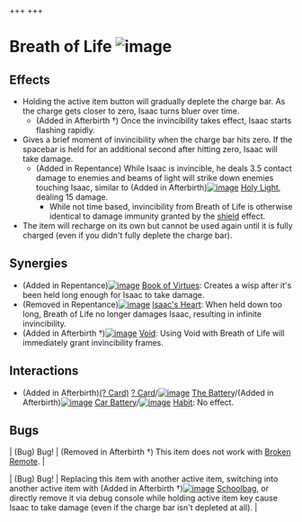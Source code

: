 +++
+++

 # Breath of Life ![image](/image/Breath_of_Life.png) 

Effects
---------


* Holding the active item button will gradually deplete the charge bar. As the charge gets closer to zero, Isaac turns bluer over time.
	+ (Added in Afterbirth †) Once the invincibility takes effect, Isaac starts flashing rapidly.
* Gives a brief moment of invincibility when the charge bar hits zero. If the spacebar is held for an additional second after hitting zero, Isaac will take damage.
	+ (Added in Repentance) While Isaac is invincible, he deals 3.5 contact damage to enemies and beams of light will strike down enemies touching Isaac, similar to (Added in Afterbirth)[![image](/image/Holy_Light.png)](/wiki/Holy_Light "Holy Light") [Holy Light](/wiki/Holy_Light "Holy Light"), dealing 15 damage.
		- While not time based, invincibility from Breath of Life is otherwise identical to damage immunity granted by the [shield](/wiki/Temporary_Buffs "Temporary Buffs") effect.
* The item will recharge on its own but cannot be used again until it is fully charged (even if you didn't fully deplete the charge bar).


Synergies
-----------


* (Added in Repentance)[![image](/image/Book_of_Virtues.png)](/wiki/Book_of_Virtues "Book of Virtues") [Book of Virtues](/wiki/Book_of_Virtues "Book of Virtues"): Creates a wisp after it's been held long enough for Isaac to take damage.
* (Removed in Repentance)[![image](/image/Isaac%27s_Heart.png)](/wiki/Isaac%27s_Heart "Isaac's Heart") [Isaac's Heart](/wiki/Isaac%27s_Heart "Isaac's Heart"): When held down too long, Breath of Life no longer damages Isaac, resulting in infinite invincibility.
* (Added in Afterbirth †)[![image](/image/Void.png)](/wiki/Void "Void") [Void](/wiki/Void "Void"): Using Void with Breath of Life will immediately grant invincibility frames.


Interactions
--------------


* (Added in Afterbirth)[(? Card)](/wiki/%3F_Card "? Card") [? Card](/wiki/%3F_Card "? Card")/[![image](/image/The_Battery.png)](/wiki/The_Battery "The Battery") [The Battery](/wiki/The_Battery "The Battery")/(Added in Afterbirth)[![image](/image/Car_Battery.png)](/wiki/Car_Battery "Car Battery") [Car Battery](/wiki/Car_Battery "Car Battery")/[![image](/image/Habit.png)](/wiki/Habit "Habit") [Habit](/wiki/Habit "Habit"): No effect.


Bugs
------




| (Bug) Bug!
 | (Removed in Afterbirth †) This item does not work with [Broken Remote](/wiki/Broken_Remote "Broken Remote"). |




| (Bug) Bug!
 | Replacing this item with another active item, switching into another active item with (Added in Afterbirth †)[![image](/image/Schoolbag.png)](/wiki/Schoolbag "Schoolbag") [Schoolbag](/wiki/Schoolbag "Schoolbag"), or directly remove it via debug console while holding active item key cause Isaac to take damage (even if the charge bar isn't depleted at all).
 |


